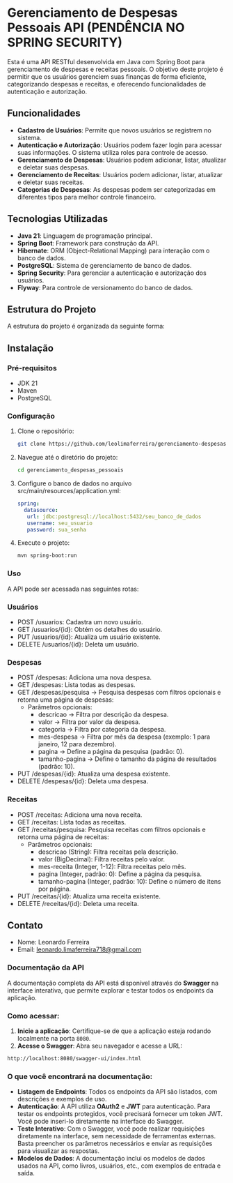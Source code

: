 # Gerenciamento de Despesas Pessoais API (PENDÊNCIA NO SPRING SECURITY)

Esta é uma API RESTful desenvolvida em Java com Spring Boot para gerenciamento de despesas e receitas pessoais. O objetivo deste projeto é permitir que os usuários gerenciem suas finanças de forma eficiente, categorizando despesas e receitas, e oferecendo funcionalidades de autenticação e autorização.

## Funcionalidades

- **Cadastro de Usuários**: Permite que novos usuários se registrem no sistema.
- **Autenticação e Autorização**: Usuários podem fazer login para acessar suas informações. O sistema utiliza roles para controle de acesso.
- **Gerenciamento de Despesas**: Usuários podem adicionar, listar, atualizar e deletar suas despesas.
- **Gerenciamento de Receitas**: Usuários podem adicionar, listar, atualizar e deletar suas receitas.
- **Categorias de Despesas**: As despesas podem ser categorizadas em diferentes tipos para melhor controle financeiro.

## Tecnologias Utilizadas

- **Java 21**: Linguagem de programação principal.
- **Spring Boot**: Framework para construção da API.
- **Hibernate**: ORM (Object-Relational Mapping) para interação com o banco de dados.
- **PostgreSQL**: Sistema de gerenciamento de banco de dados.
- **Spring Security**: Para gerenciar a autenticação e autorização dos usuários.
- **Flyway**: Para controle de versionamento do banco de dados.

## Estrutura do Projeto

A estrutura do projeto é organizada da seguinte forma:


## Instalação

### Pré-requisitos

- JDK 21
- Maven
- PostgreSQL

### Configuração

1. Clone o repositório:
   ```bash
   git clone https://github.com/leolimaferreira/gerenciamento-despesas-pessoais.git
   ```
2. Navegue até o diretório do projeto:
   ```bash
   cd gerenciamento_despesas_pessoais
   ```
3. Configure o banco de dados no arquivo src/main/resources/application.yml:
   ```yml
   spring:
     datasource:
      url: jdbc:postgresql://localhost:5432/seu_banco_de_dados
      username: seu_usuario
      password: sua_senha
   ```
4. Execute o projeto:
   ```bash
   mvn spring-boot:run
   ```

### Uso
A API pode ser acessada nas seguintes rotas:

### Usuários

- POST /usuarios: Cadastra um novo usuário.
- GET /usuarios/{id}: Obtém os detalhes do usuário.
- PUT /usuarios/{id}: Atualiza um usuário existente.
- DELETE /usuarios/{id}: Deleta um usuário.

### Despesas

- POST /despesas: Adiciona uma nova despesa.
- GET /despesas: Lista todas as despesas.
- GET /despesas/pesquisa → Pesquisa despesas com filtros opcionais e retorna uma página de despesas:
  - Parâmetros opcionais:
      - descricao → Filtra por descrição da despesa.
      - valor → Filtra por valor da despesa.
      - categoria → Filtra por categoria da despesa.
      - mes-despesa → Filtra por mês da despesa (exemplo: 1 para janeiro, 12 para dezembro).
      - pagina → Define a página da pesquisa (padrão: 0).
      - tamanho-pagina → Define o tamanho da página de resultados (padrão: 10).
- PUT /despesas/{id}: Atualiza uma despesa existente.
- DELETE /despesas/{id}: Deleta uma despesa.

### Receitas

- POST /receitas: Adiciona uma nova receita.
- GET /receitas: Lista todas as receitas.
- GET /receitas/pesquisa: Pesquisa receitas com filtros opcionais e retorna uma página de receitas:
   - Parâmetros opcionais:
      - descricao (String): Filtra receitas pela descrição.
      - valor (BigDecimal): Filtra receitas pelo valor.
      - mes-receita (Integer, 1-12): Filtra receitas pelo mês.
      - pagina (Integer, padrão: 0): Define a página da pesquisa.
      - tamanho-pagina (Integer, padrão: 10): Define o número de itens por página.
- PUT /receitas/{id}: Atualiza uma receita existente.
- DELETE /receitas/{id}: Deleta uma receita.

## Contato
- Nome: Leonardo Ferreira
- Email: leonardo.limaferreira718@gmail.com

### Documentação da API

A documentação completa da API está disponível através do **Swagger** na interface interativa, que permite explorar e testar todos os endpoints da aplicação.

### Como acessar:
1. **Inicie a aplicação**: Certifique-se de que a aplicação esteja rodando localmente na porta `8080`.
2. **Acesse o Swagger**: Abra seu navegador e acesse a URL:
```sh
http://localhost:8080/swagger-ui/index.html
```
### O que você encontrará na documentação:
- **Listagem de Endpoints**: Todos os endpoints da API são listados, com descrições e exemplos de uso.
- **Autenticação**: A API utiliza **OAuth2** e **JWT** para autenticação. Para testar os endpoints protegidos, você precisará fornecer um token JWT. Você pode inseri-lo diretamente na interface do Swagger.
- **Teste Interativo**: Com o Swagger, você pode realizar requisições diretamente na interface, sem necessidade de ferramentas externas. Basta preencher os parâmetros necessários e enviar as requisições para visualizar as respostas.
- **Modelos de Dados**: A documentação inclui os modelos de dados usados na API, como livros, usuários, etc., com exemplos de entrada e saída.


